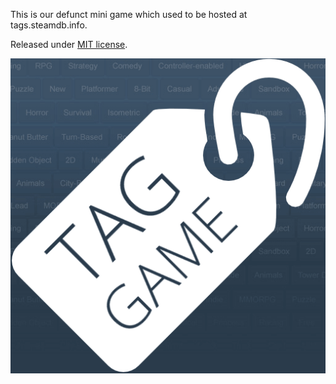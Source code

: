 This is our defunct mini game which used to be hosted at tags.steamdb.info.

Released under [MIT license](LICENSE).

![](img/meta.png)
